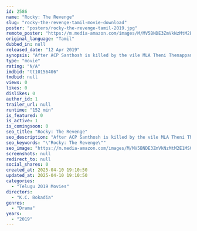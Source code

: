 ```yaml
---
id: 2586
name: "Rocky: The Revenge"
slug: "rocky-the-revenge-tamil-movie-download"
poster: "posters/rocky-the-revenge-tamil-2019.jpg"
remote_poster: "https://m.media-amazon.com/images/M/MV5BNDE3ZmVkNzMtM2E1MS00NTM2LTliMzYtNTdjYjc1Y2IwMGY0XkEyXkFqcGdeQXVyMzk2ODMyMDM@._V1_SX300.jpg"
original_language: "Tamil"
dubbed_in: null
released_date: "12 Apr 2019"
synopsis: "After ACP Santhosh is killed by the vile MLA Theni Thenappan and his accomplices, his pet dog Rocky decides to take revenge."
type: "movie"
rating: "N/A"
imdbid: "tt10156406"
tmdbid: null
views: 0
likes: 0
dislikes: 0
author_id: 1
trailer_url: null
runtime: "152 min"
is_featured: 0
is_active: 1
is_comingsoon: 0
seo_title: "Rocky: The Revenge"
seo_description: "After ACP Santhosh is killed by the vile MLA Theni Thenappan and his accomplices, his pet dog Rocky decides to take revenge."
seo_keywords: "\"Rocky: The Revenge\""
seo_image: "https://m.media-amazon.com/images/M/MV5BNDE3ZmVkNzMtM2E1MS00NTM2LTliMzYtNTdjYjc1Y2IwMGY0XkEyXkFqcGdeQXVyMzk2ODMyMDM@._V1_SX300.jpg"
screenshots: null
redirect_to: null
social_shares: 0
created_at: 2025-04-10 19:10:50
updated_at: 2025-04-10 19:10:50
categories:
  - "Telugu 2019 Movies"
directors:
  - "K.C. Bokadia"
genres:
  - "Drama"
years:
  - "2019"
---
```

